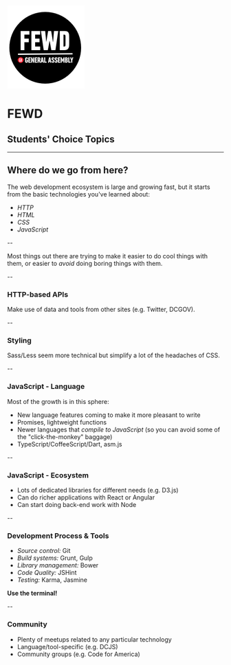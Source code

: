 ![GeneralAssemb.ly](img/icons/FEWD_Logo.png)

# FEWD
## Students' Choice Topics

---

## Where do we go from here?

The web development ecosystem is large and growing fast, but it starts from the basic technologies you've learned about:

* *HTTP*
* *HTML*
* *CSS*
* *JavaScript*

--

Most things out there are trying to make it easier to do cool things with them, or easier to *avoid* doing boring things with them.

--

### HTTP-based APIs

Make use of data and tools from other sites (e.g. Twitter, DCGOV).

--

### Styling

Sass/Less seem more technical but simplify a lot of the headaches of CSS.

--

### JavaScript - Language

Most of the growth is in this sphere:

* New language features coming to make it more pleasant to write
 * Promises, lightweight functions
* Newer languages that *compile to JavaScript* (so you can avoid some of the "click-the-monkey" baggage)
 * TypeScript/CoffeeScript/Dart, asm.js

--

### JavaScript - Ecosystem

* Lots of dedicated libraries for different needs (e.g. D3.js)
* Can do richer applications with React or Angular
* Can start doing back-end work with Node

--

### Development Process & Tools

* *Source control:* Git
* *Build systems:* Grunt, Gulp
* *Library management:* Bower
* *Code Quality:* JSHint
* *Testing:* Karma, Jasmine

**Use the terminal!**

--

### Community

* Plenty of meetups related to any particular technology
 * Language/tool-specific (e.g. DCJS)
 * Community groups (e.g. Code for America)